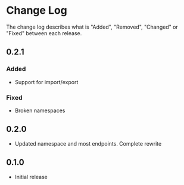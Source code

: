 # Change Log

The change log describes what is "Added", "Removed", "Changed" or "Fixed" between each release. 

## 0.2.1

### Added

- Support for import/export

### Fixed

- Broken namespaces

## 0.2.0

- Updated namespace and most endpoints. Complete rewrite

## 0.1.0

- Initial release
